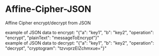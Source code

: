 # Affine-Cipher-JSON
Affine Cipher encrypt/decrypt from JSON

example of JSON data to encrypt: "{"a": "key1", "b": "key2", "operation": "encrypt", "plainText": "messageToEncrypt"}" <br />
example of JSON data to decrypt: "{"a": "key1", "b": "key2", "operation": "decrypt", "cryptogram": "tzvvprzElZchmxue="}" <br />

